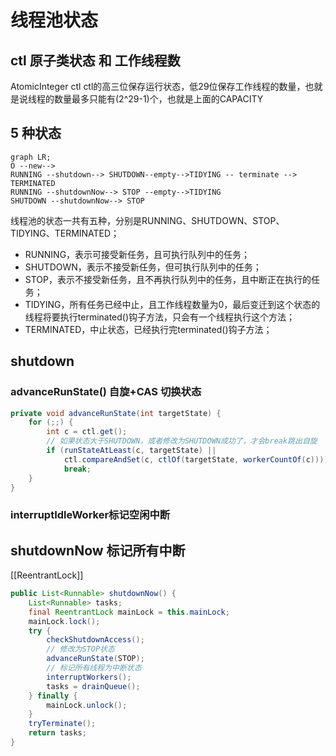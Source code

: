# 线程池状态
## ctl 原子类状态 和 工作线程数
AtomicInteger ctl 
ctl的高三位保存运行状态，低29位保存工作线程的数量，也就是说线程的数量最多只能有(2^29-1)个，也就是上面的CAPACITY

## 5 种状态
```mermaid
graph LR;
O --new--> 
RUNNING --shutdown--> SHUTDOWN--empty-->TIDYING -- terminate --> TERMINATED
RUNNING --shutdownNow--> STOP --empty-->TIDYING
SHUTDOWN --shutdownNow--> STOP

```

线程池的状态一共有五种，分别是RUNNING、SHUTDOWN、STOP、TIDYING、TERMINATED；

- RUNNING，表示可接受新任务，且可执行队列中的任务；
- SHUTDOWN，表示不接受新任务，但可执行队列中的任务；
- STOP，表示不接受新任务，且不再执行队列中的任务，且中断正在执行的任务；
- TIDYING，所有任务已经中止，且工作线程数量为0，最后变迁到这个状态的线程将要执行terminated()钩子方法，只会有一个线程执行这个方法；
- TERMINATED，中止状态，已经执行完terminated()钩子方法；

## shutdown 
### advanceRunState() 自旋+CAS 切换状态
```java
private void advanceRunState(int targetState) {
    for (;;) {
        int c = ctl.get();
        // 如果状态大于SHUTDOWN，或者修改为SHUTDOWN成功了，才会break跳出自旋
        if (runStateAtLeast(c, targetState) ||
            ctl.compareAndSet(c, ctlOf(targetState, workerCountOf(c))))
            break;
    }
}
```
### interruptIdleWorker标记空闲中断

## shutdownNow 标记所有中断
[[ReentrantLock]]
```java
public List<Runnable> shutdownNow() {
    List<Runnable> tasks;
    final ReentrantLock mainLock = this.mainLock;
    mainLock.lock();
    try {
        checkShutdownAccess();
        // 修改为STOP状态
        advanceRunState(STOP);
        // 标记所有线程为中断状态
        interruptWorkers();
        tasks = drainQueue();
    } finally {
        mainLock.unlock();
    }
    tryTerminate();
    return tasks;
}

```